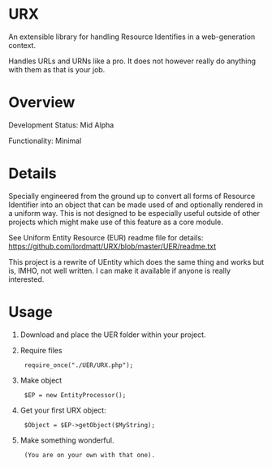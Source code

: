 # URX
An extensible library for handling Resource Identifies in a web-generation context.

Handles URLs and URNs like a pro. It does not however really do anything with them as that is your job.

# Overview
Development Status: Mid Alpha

Functionality: Minimal

# Details
Specially engineered from the ground up to convert all forms of Resource Identifier into an object that can be made used of and optionally rendered in a uniform way. This is not designed to be especially useful outside of other projects which might make use of this feature as a core module.

See Uniform Entity Resource (EUR) readme file for details: https://github.com/lordmatt/URX/blob/master/UER/readme.txt

This project is a rewrite of UEntity which does the same thing and works but is, IMHO, not well written. I can make it available if anyone is really interested.

# Usage

1. Download and place the UER folder within your project.

2. Require files

        require_once("./UER/URX.php");

3. Make object

        $EP = new EntityProcessor();

4. Get your first URX object:

        $Object = $EP->getObject($MyString);

5. Make something wonderful. 

        (You are on your own with that one).